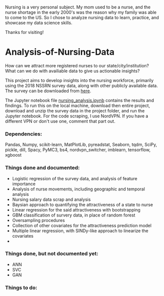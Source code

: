 Nursing is a very personal subject. My mom used to be a nurse, and the nurse shortage in the early 2000's was the reason why my family was able to come to the US. So I chose to analyze nursing data to learn, practice, and showcase my data science skills.

Thanks for visiting!

# Analysis-of-Nursing-Data

How can we attract more registered nurses to our state/city/institution? What can we do with availiable data to give us actionable insights?

This project aims to develop insights into the nursing workforce, primarily using the 2018 NSSRN survey data, along with other publicly available data. The survey can be downloaded from [here](https://data.hrsa.gov/DataDownload/NSSRN/GeneralPUF18/NSSRN2018_SAS_encoded_package.zip).

The Jupyter notebook file [nursing_analysis.ipynb](https://github.com/tk0802kim/Analysis-of-Nursing-Data/blob/master/nursing_analysis.ipynb) contains the results and findings. To run this on the local machine, download then entire project, download and unzip the survey data in the project folder, and run the Jupyter notebook. For the code scraping, I use NordVPN. If you have a different VPN or don't use one, comment that part out.


### Dependencies:
  Pandas, Numpy, scikit-learn, MatPlotLib, pyreadstat, Seaborn, tqdm, SciPy, pickle, dill, Spacy, PyMC3, bs4, nordvpn_switcher, imblearn, tensorflow, xgboost

### Things done and documented:

- Logistic regression of the survey data, and analysis of feature importance
- Analysis of nurse movements, including geographic and temporal analysis
- Nursing salary data scrap and analysis
- Baysian approach to quantifying the attractiveness of a state to nurse
- Linear regression for the said attractiveness with bootstrapping
- GBM classification of survery data, in place of random forest
- Oversampling procedures
- Collection of other covariates for the attractiveness prediction model
- Multiple linear regression, with SINDy-like approach to linearize the covariates
- 
### Things done, but not documented yet:
- ANN
- SVC
- GAN

### Things to do:
